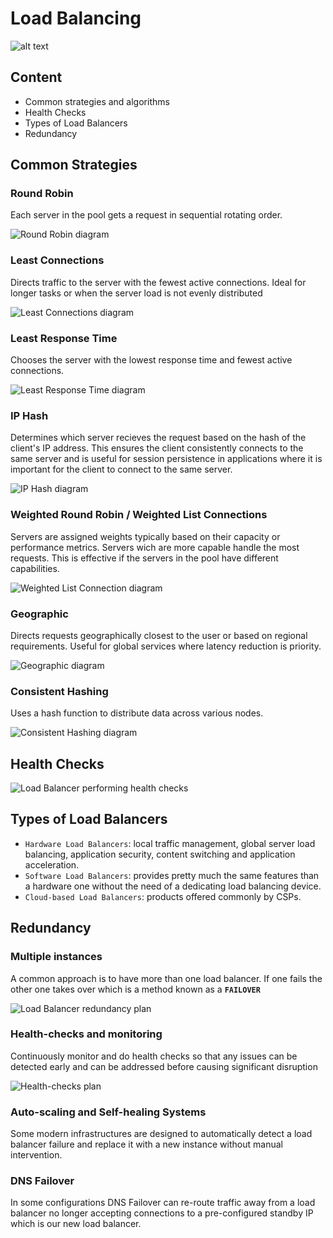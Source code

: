 # Load Balancing

![alt text](./docs/load_balancer.png)

## Content

- Common strategies and algorithms
- Health Checks
- Types of Load Balancers
- Redundancy

## Common Strategies

### Round Robin

Each server in the pool gets a request in sequential rotating order.

![Round Robin diagram](./docs/round_robin.png)

### Least Connections

Directs traffic to the server with the fewest active connections. Ideal for longer tasks or when the server load is not evenly distributed

![Least Connections diagram](./docs/least_connections.png)

### Least Response Time

Chooses the server with the lowest response time and fewest active connections.

![Least Response Time diagram](./docs/least_response_time.png)

### IP Hash

Determines which server recieves the request based on the hash of the client's IP address. This ensures the client consistently connects to the same server and is useful for session persistence in applications where it is important for the client to connect to the same server.

![IP Hash diagram](./docs/ip_hash.png)

### Weighted Round Robin / Weighted List Connections

Servers are assigned weights typically based on their capacity or performance metrics. Servers wich are more capable handle the most requests.
This is effective if the servers in the pool have different capabilities.

![Weighted List Connection diagram](./docs/weighted_list_conn.png)

### Geographic

Directs requests geographically closest to the user or based on regional requirements. Useful for global services where latency reduction is priority.

![Geographic diagram](./docs/geographic.png)

### Consistent Hashing

Uses a hash function to distribute data across various nodes.

![Consistent Hashing diagram](./docs/consistent_hashing.png)

## Health Checks

![Load Balancer performing health checks](./docs/health_checks.png)

## Types of Load Balancers

- `Hardware Load Balancers`: local traffic management, global server load balancing, application security, content switching and application acceleration.
- `Software Load Balancers`: provides pretty much the same features than a hardware one without the need of a dedicating load balancing device.
- `Cloud-based Load Balancers`: products offered commonly by CSPs.

## Redundancy

### Multiple instances

A common approach is to have more than one load balancer.
If one fails the other one takes over which is a method known as a **`FAILOVER`**

![Load Balancer redundancy plan](./docs/redundancy1.png)

### Health-checks and monitoring

Continuously monitor and do health checks so that any issues can be detected early and can be addressed before causing significant disruption

![Health-checks plan](./docs/health_checks_n_monitoring.png)

### Auto-scaling and Self-healing Systems

Some modern infrastructures are designed to automatically detect a load balancer failure and replace it with a new instance without manual intervention.

### DNS Failover

In some configurations DNS Failover can re-route traffic away from a load balancer no longer accepting connections to a pre-configured standby IP which is our new load balancer.
